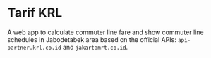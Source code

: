 # Tarif KRL

A web app to calculate commuter line fare and show commuter line schedules in Jabodetabek area based on the official APIs: `api-partner.krl.co.id` and `jakartamrt.co.id`.